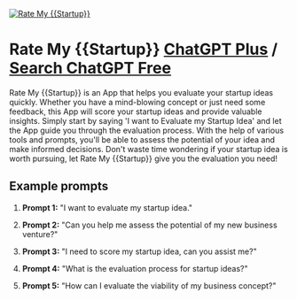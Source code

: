 
[![Rate My {{Startup}}](https://files.oaiusercontent.com/file-0lGDqO79J41SBYmf4jVEbrVG?se=2123-10-21T17%3A47%3A06Z&sp=r&sv=2021-08-06&sr=b&rscc=max-age%3D31536000%2C%20immutable&rscd=attachment%3B%20filename%3D360_F_486188510_LrTQKgjLhtfn0N6lhEIZbV7PdFXcgYTe.jpg&sig=4osRnAmqxNbE4R3EEQ03YAzMBLQnMS%2Br1b6Ow7mfJrE%3D)](https://chat.openai.com/g/g-gZ4RJuC4X-rate-my-startup)

# Rate My {{Startup}} [ChatGPT Plus](https://chat.openai.com/g/g-gZ4RJuC4X-rate-my-startup) / [Search ChatGPT Free](https://gptcall.net/index.html#/?search=Rate%20My%20%7B%7BStartup%7D%7D)

Rate My {{Startup}} is an App that helps you evaluate your startup ideas quickly. Whether you have a mind-blowing concept or just need some feedback, this App will score your startup ideas and provide valuable insights. Simply start by saying 'I want to Evaluate my Startup Idea' and let the App guide you through the evaluation process. With the help of various tools and prompts, you'll be able to assess the potential of your idea and make informed decisions. Don't waste time wondering if your startup idea is worth pursuing, let Rate My {{Startup}} give you the evaluation you need!

## Example prompts

1. **Prompt 1:** "I want to evaluate my startup idea."

2. **Prompt 2:** "Can you help me assess the potential of my new business venture?"

3. **Prompt 3:** "I need to score my startup idea, can you assist me?"

4. **Prompt 4:** "What is the evaluation process for startup ideas?"

5. **Prompt 5:** "How can I evaluate the viability of my business concept?"


